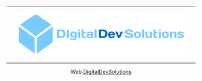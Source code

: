 ***
<p align="center">
  <img src="https://github.com/DigitalDevSolutions/.github/blob/main/profile/logo.svg" width="450" alt="DigitalDevSolutions"/>
</p>

***
<p align="center">
  Web <a href="ddsolutions.cl">DigitalDevSolutions</a>
</p>
